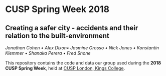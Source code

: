 ﻿# CUSP Spring Week 2018
## Creating a safer city - accidents and their relation to the built-environment 

*Jonathan Cohen • Alex Dixon• Jasmine Grosso • Nick Jones • Konstantin Klemmer • Shanaka Perera • Fred Shone* 

This repository contains the code and data our group used during the **2018 CUSP Spring Week**, held at [CUSP London, Kings College](https://cusplondon.ac.uk/).


